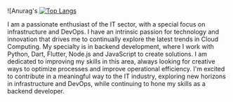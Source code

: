 ![Anurag's [![Top Langs](https://github-readme-stats.vercel.app/api/top-langs/?username=Fellipexm&layout=donut-vertical)](https://github.com/Fellipexm/github-readme-stats)

I am a passionate enthusiast of the IT sector, with a special focus on infrastructure and DevOps. I have an intrinsic passion for technology and innovation that drives me to continually explore the latest trends in Cloud Computing. My specialty is in backend development, where I work with Python, Dart, Flutter, Node.js and JavaScript to create solutions. I am dedicated to improving my skills in this area, always looking for creative ways to optimize processes and improve operational efficiency. I'm excited to contribute in a meaningful way to the IT industry, exploring new horizons in infrastructure and DevOps, while continuing to hone my skills as a backend developer.

